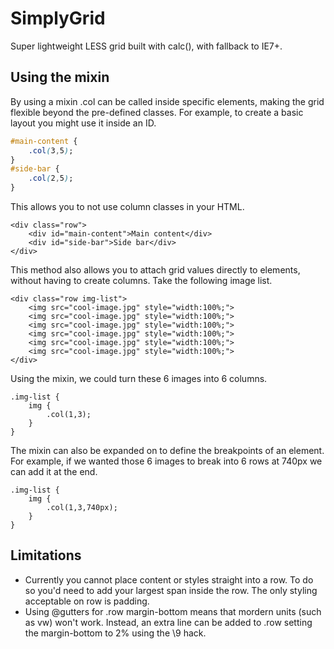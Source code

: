 # SimplyGrid
Super lightweight LESS grid built with calc(), with fallback to IE7+.

## Using the mixin

By using a mixin .col can be called inside specific elements, making the grid flexible beyond the pre-defined classes. For example, to create a basic layout you might use it inside an ID.

```css
#main-content {
	.col(3,5);
}
#side-bar {
	.col(2,5);
}
```

This allows you to not use column classes in your HTML.

	<div class="row">
		<div id="main-content">Main content</div>
		<div id="side-bar">Side bar</div>
	</div>

This method also allows you to attach grid values directly to elements, without having to create columns. Take the following image list.

	<div class="row img-list">
		<img src="cool-image.jpg" style="width:100%;">
		<img src="cool-image.jpg" style="width:100%;">
		<img src="cool-image.jpg" style="width:100%;">
		<img src="cool-image.jpg" style="width:100%;">
		<img src="cool-image.jpg" style="width:100%;">
		<img src="cool-image.jpg" style="width:100%;">
	</div>

Using the mixin, we could turn these 6 images into 6 columns.

	.img-list {
		img {
			.col(1,3);
		}
	}

The mixin can also be expanded on to define the breakpoints of an element. For example, if we wanted those 6 images to break into 6 rows at 740px we can add it at the end.

	.img-list {
		img {
			.col(1,3,740px);
		}
	}

## Limitations

* Currently you cannot place content or styles straight into a row. To do so you'd need to add your largest span inside the row. The only styling acceptable on row is padding.
* Using @gutters for .row margin-bottom means that mordern units (such as vw) won't work. Instead, an extra line can be added to .row setting the margin-bottom to 2% using the \9 hack.
